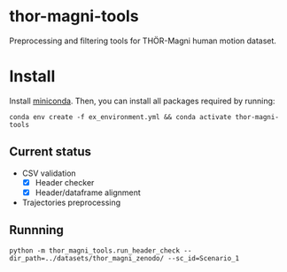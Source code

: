 # thor-magni-tools
Preprocessing and filtering tools for THÖR-Magni human motion dataset.


# Install

Install [miniconda](http://docs.conda.io/en/latest/miniconda.html). Then, you can install all packages required by running:

```
conda env create -f ex_environment.yml && conda activate thor-magni-tools
```


## Current status

* CSV validation
  * [x] Header checker
  * [x] Header/dataframe alignment

* Trajectories preprocessing




## Runnning


```
python -m thor_magni_tools.run_header_check --dir_path=../datasets/thor_magni_zenodo/ --sc_id=Scenario_1
```